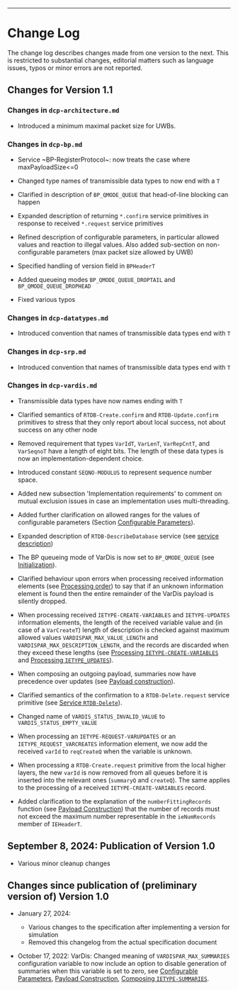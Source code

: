 ---

# Change Log

The change log describes changes made from one version to the
next. This is restricted to substantial changes, editorial matters
such as language issues, typos or minor errors are not reported.

## Changes for Version 1.1


### Changes in `dcp-architecture.md`

- Introduced a minimum maximal packet size for UWBs.


### Changes in `dcp-bp.md`

- Service ~BP-RegisterProtocol~: now treats the case where
  maxPayloadSize<=0

- Changed type names of transmissible data types to now end with a `T`

- Clarified in description of `BP_QMODE_QUEUE` that head-of-line
  blocking can happen

- Expanded description of returning `*.confirm` service primitives in
  response to received `*.request` service primitives

- Refined description of configurable parameters, in particular
  allowed values and reaction to illegal values. Also added
  sub-section on non-configurable parameters (max packet size allowed
  by UWB)

- Specified handling of version field in `BPHeaderT`

- Added queueing modes `BP_QMODE_QUEUE_DROPTAIL` and
  `BP_QMODE_QUEUE_DROPHEAD`

- Fixed various typos


### Changes in `dcp-datatypes.md`

- Introduced convention that names of transmissible data types end
  with `T`


### Changes in `dcp-srp.md`

- Introduced convention that names of transmissible data types end
  with `T`


### Changes in `dcp-vardis.md`

- Transmissible data types have now names ending with `T`

- Clarified semantics of `RTDB-Create.confirm` and
  `RTDB-Update.confirm` primitives to stress that they only report
  about local success, not about success on any other node

- Removed requirement that types `VarIdT`, `VarLenT`, `VarRepCntT`,
  and `VarSeqnoT` have a length of eight bits. The length of these
  data types is now an implementation-dependent choice.

- Introduced constant `SEQNO-MODULUS` to represent sequence number
  space.
  
- Added new subsection 'Implementation requirements' to comment on
  mutual exclusion issues in case an implementation uses
  multi-threading.

- Added further clarification on allowed ranges for the values of
  configurable parameters (Section [Configurable
  Parameters](#vardis-configurable-parameters)).

- Expanded description of `RTDB-DescribeDatabase` service (see
  [service description](#vardis-service-database-contents-describe-db))

- The BP queueing mode of VarDis is now set to `BP_QMODE_QUEUE` (see
  [Initialization](#vardis-init-runtime-shutdown-init)).

- Clarified behaviour upon errors when processing received information
  elements (see [Processing
  order](#vardis-receive-path-ie-processing-order)) to say that if an
  unknown information element is found then the entire remainder of
  the VarDis payload is silently dropped.

- When processing received `IETYPE-CREATE-VARIABLES` and `IETYPE-UPDATES`
  information elements, the length of the received variable value and
  (in case of a `VarCreateT`) length of description is checked against
  maximum allowed values `VARDISPAR_MAX_VALUE_LENGTH` and
  `VARDISPAR_MAX_DESCRIPTION_LENGTH`, and the records are discarded
  when they exceed these lengths (see [Processing
  `IETYPE-CREATE-VARIABLES`](#vardis-receive-path-ie-create-variables)
  and [Processing `IETYPE_UPDATES`](#vardis-receive-path-ie-updates)).

- When composing an outgoing payload, summaries now have precedence
  over updates (see [Payload
  construction](#vardis-payload-format-construction)).

- Clarified semantics of the confirmation to a `RTDB-Delete.request`
  service primitive (see [Service
  `RTDB-Delete`](#vardis-service-database-contents-delete-var)).

- Changed name of `VARDIS_STATUS_INVALID_VALUE` to
  `VARDIS_STATUS_EMPTY_VALUE`

- When processing an `IETYPE-REQUEST-VARUPDATES` or an
  `IETYPE_REQUEST_VARCREATES` information element, we now add the
  received `varId` to `reqCreateQ` when the variable is unknown.

- When processing a `RTDB-Create.request` primitive from the local
  higher layers, the new `varId` is now removed from all queues before
  it is inserted into the relevant ones (`summaryQ` and
  `createQ`). The same applies to the processing of a received
  `IETYPE-CREATE-VARIABLES` record.

- Added clarification to the explanation of the `numberFittingRecords`
  function (see [Payload
  Construction](#vardis-payload-format-construction)) that the number
  of records must not exceed the maximum number representable in the
  `ieNumRecords` member of `IEHeaderT`.


## September 8, 2024: Publication of Version 1.0

- Various minor cleanup changes


## Changes since publication of (preliminary version of) Version 1.0

- January 27, 2024:
   - Various changes to the specification after implementing a version
     for simulation
   - Removed this changelog from the actual specification document

- October 17, 2022: VarDis: Changed meaning of
  `VARDISPAR_MAX_SUMMARIES` configuration variable to now include an
  option to disable generation of summaries when this variable is set
  to zero, see [Configurable
  Parameters](#vardis-configurable-parameters), [Payload
  Construction](#vardis-payload-format-construction), [Composing
  `IETYPE-SUMMARIES`](#vardis-composing-ietype-summaries).





